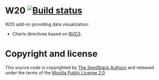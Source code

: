 # W20 [![Build status](https://travis-ci.org/seedstack/w20-dataviz.svg?branch=master)](https://travis-ci.org/seedstack/w20-dataviz)

W20 add-on providing data visualization:

* Charts directives based on [NVD3](http://nvd3.org/).

# Copyright and license

This source code is copyrighted by [The SeedStack Authors](https://github.com/seedstack/seedstack/blob/master/AUTHORS) and
released under the terms of the [Mozilla Public License 2.0](https://www.mozilla.org/MPL/2.0/).

